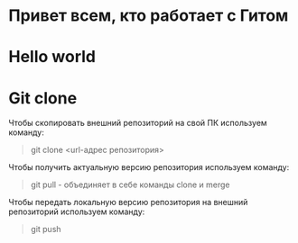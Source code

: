 # Привет всем, кто работает с Гитом
# Hello world
# Git clone
Чтобы скопировать внешний репозиторий на свой ПК используем команду:

> git clone <url-адрес репозитория>

Чтобы получить актуальную версию репозитория используем команду:

> git pull  - объединяет в себе команды clone и merge

Чтобы передать локальную версию репозитория на внешний репозиторий используем команду:

> git push

